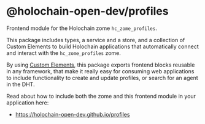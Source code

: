 # @holochain-open-dev/profiles

Frontend module for the Holochain zome `hc_zome_profiles`.

This package includes types, a service and a store, and a collection of Custom Elements to build Holochain applications that automatically connect and interact with the `hc_zome_profiles` zome. 

By using [Custom Elements](https://developers.google.com/web/fundamentals/web-components/customelements), this package exports frontend blocks reusable in any framework, that make it really easy for consuming web applications to include functionality to create and update profiles, or search for an agent in the DHT.

Read about how to include both the zome and this frontend module in your application here:

- https://holochain-open-dev.github.io/profiles